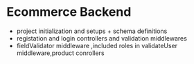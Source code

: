 # Ecommerce Backend

- project initialization and setups + schema definitions
- registation and login controllers and validation middlewares
- fieldValidator middleware ,included roles in validateUser middleware,product conrollers